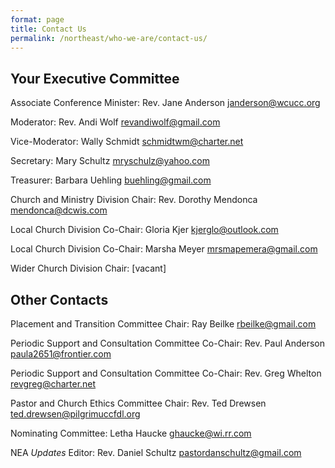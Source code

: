 ```yaml
---
format: page
title: Contact Us
permalink: /northeast/who-we-are/contact-us/
---
```

## Your Executive Committee

Associate Conference Minister: Rev. Jane Anderson  [janderson@wcucc.org](mailto:janderson@wcucc.org)

Moderator: Rev. Andi Wolf [revandiwolf@gmail.com](mailto:revandiwolf@gmail.com)

Vice-Moderator: Wally Schmidt [schmidtwm@charter.net](mailto:schmidtwm@charter.net)

Secretary: Mary Schultz [mryschulz@yahoo.com](mailto:mryschulz@yahoo.com)

Treasurer: Barbara Uehling [buehling@gmail.com](mailto:buehling@gmail.com)

Church and Ministry Division Chair: Rev. Dorothy Mendonca  [mendonca@dcwis.com](mailto:mendonca@dcwis.com)

Local Church Division Co-Chair: Gloria Kjer [kjerglo@outlook.com](mailto:kjerglo@outlook.com)

Local Church Division Co-Chair: Marsha Meyer [mrsmapemera@gmail.com](mailto:mrsmapemera@gmail.com)

Wider Church Division Chair: \[vacant\]

## Other Contacts

Placement and Transition Committee Chair: Ray Beilke [rbeilke@gmail.com](mailto:rbeilke@gmail.com)

Periodic Support and Consultation Committee Co-Chair: Rev. Paul Anderson [paula2651@frontier.com](mailto:paula2651@frontier.com)

Periodic Support and Consultation Committee Co-Chair: Rev. Greg Whelton [revgreg@charter.net](mailto:revgreg@charter.net)

Pastor and Church Ethics Committee Chair: Rev. Ted Drewsen [ted.drewsen@pilgrimuccfdl.org](mailto:ted.drewsen@pilgrimuccfdl.org)

Nominating Committee: Letha Haucke [ghaucke@wi.rr.com](mailto:ghaucke@wi.rr.com)

NEA _Updates_ Editor: Rev. Daniel Schultz [pastordanschultz@gmail.com](mailto:pastordanschultz@gmail.com)
